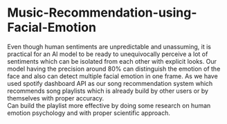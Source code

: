 # Music-Recommendation-using-Facial-Emotion
 
Even though human sentiments are unpredictable and unassuming, it is practical for an AI model to be ready to unequivocally perceive a lot of sentiments which can be isolated from each other with explicit looks.
Our model having the precision around 80% can distinguish the emotion of the face and also can detect multiple facial emotion in one frame.
As we have used spotify dashboard API as our song recommendation system which recommends song playlists which is already build by other users or by themselves with proper accuracy.  
Can build the playlist more effective by doing some research on human emotion psychology and with proper scientific approach.  

